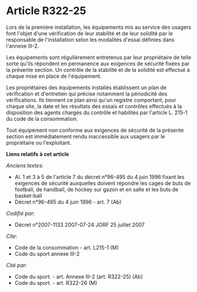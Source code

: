 # Article R322-25

Lors de la première installation, les équipements mis au service des usagers font l'objet d'une vérification de leur
stabilité et de leur solidité par le responsable de l'installation selon les modalités d'essai définies dans l'annexe III-2.

Les équipements sont régulièrement entretenus par leur propriétaire de telle sorte qu'ils répondent en permanence aux
exigences de sécurité fixées par la présente section. Un contrôle de la stabilité et de la solidité est effectué à chaque
mise en place de l'équipement.

Les propriétaires des équipements installés établissent un plan de vérification et d'entretien qui précise notamment la
périodicité des vérifications. Ils tiennent ce plan ainsi qu'un registre comportant, pour chaque site, la date et les
résultats des essais et contrôles effectués à la disposition des agents chargés du contrôle et habilités par l'article L.
215-1 du code de la consommation.

Tout équipement non conforme aux exigences de sécurité de la présente section est immédiatement rendu inaccessible aux
usagers par le propriétaire ou l'exploitant.

**Liens relatifs à cet article**

_Anciens textes_:

  - Al. 1 et 3 à 5 de l'article 7 du décret n°96-495 du 4 juin 1996 fixant les exigences de sécurité auxquelles doivent répondre les cages de buts de football, de handball, de hockey sur gazon et en salle et les buts de basket-ball
  - Décret n°96-495 du 4 juin 1996 - art. 7 (Ab)

_Codifié par_:

  - Décret n°2007-1133 2007-07-24 JORF 25 juillet 2007

_Cite_:

  - Code de la consommation - art. L215-1 (M)
  - Code du sport annexe III-2

_Cité par_:

  - Code du sport. - art. Annexe III-2 (art. R322-25) (Ab)
  - Code du sport. - art. R322-26 (M)
